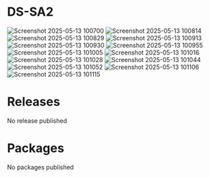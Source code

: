 # DS-SA2

![Screenshot 2025-05-13 100700](https://github.com/user-attachments/assets/3f2600c3-4ea7-4ec8-8afe-87d0d81729f0)
![Screenshot 2025-05-13 100814](https://github.com/user-attachments/assets/f66a0474-a97b-448b-8d9e-cf334fb1aac3)
![Screenshot 2025-05-13 100829](https://github.com/user-attachments/assets/f781b06a-35a0-4c8b-98b5-15e08e90a3d6)
![Screenshot 2025-05-13 100913](https://github.com/user-attachments/assets/84daabc4-8370-4eb0-844a-0e40aed8d898)
![Screenshot 2025-05-13 100930](https://github.com/user-attachments/assets/acb3a49e-501a-4116-a292-e5a4897b98ca)
![Screenshot 2025-05-13 100955](https://github.com/user-attachments/assets/41f14f5a-85d5-4fbf-b7a6-456cda8b6c72)
![Screenshot 2025-05-13 101005](https://github.com/user-attachments/assets/a5298c8d-1a44-4f63-bc40-cdd003bd028b)
![Screenshot 2025-05-13 101016](https://github.com/user-attachments/assets/18cd0a0e-6b58-4d4b-a005-de0b128fd348)
![Screenshot 2025-05-13 101028](https://github.com/user-attachments/assets/93f9df84-a8a1-4c4f-a34f-5fb10f7b13c6)
![Screenshot 2025-05-13 101044](https://github.com/user-attachments/assets/2e2363c1-35cf-4d47-a9b3-30025d26c016)
![Screenshot 2025-05-13 101052](https://github.com/user-attachments/assets/1bd19ce4-95b5-48ef-824d-8472d9456148)
![Screenshot 2025-05-13 101106](https://github.com/user-attachments/assets/e2a0c05c-d312-47af-b9ed-8f2c565ff64d)
![Screenshot 2025-05-13 101115](https://github.com/user-attachments/assets/ed55050d-8d7a-47ec-9a67-94932e16aae6)
# Releases
No release published
# Packages
No packages published
